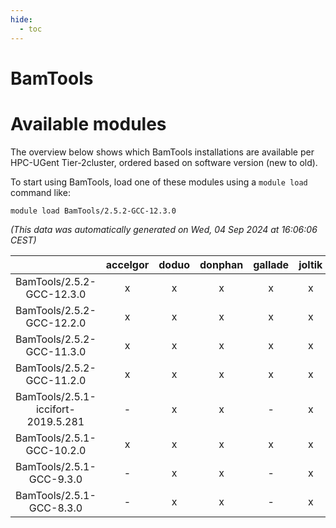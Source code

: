 ```yaml
---
hide:
  - toc
---
```


BamTools
========

# Available modules


The overview below shows which BamTools installations are available per HPC-UGent Tier-2cluster, ordered based on software version (new to old).

To start using BamTools, load one of these modules using a `module load` command like:

```shell
module load BamTools/2.5.2-GCC-12.3.0
```

*(This data was automatically generated on Wed, 04 Sep 2024 at 16:06:06 CEST)*  

| |accelgor|doduo|donphan|gallade|joltik|shinx|skitty|
| :---: | :---: | :---: | :---: | :---: | :---: | :---: | :---: |
|BamTools/2.5.2-GCC-12.3.0|x|x|x|x|x|x|x|
|BamTools/2.5.2-GCC-12.2.0|x|x|x|x|x|-|x|
|BamTools/2.5.2-GCC-11.3.0|x|x|x|x|x|x|x|
|BamTools/2.5.2-GCC-11.2.0|x|x|x|x|x|-|x|
|BamTools/2.5.1-iccifort-2019.5.281|-|x|x|-|x|-|x|
|BamTools/2.5.1-GCC-10.2.0|x|x|x|x|x|-|x|
|BamTools/2.5.1-GCC-9.3.0|-|x|x|-|x|-|x|
|BamTools/2.5.1-GCC-8.3.0|-|x|x|-|x|-|x|

